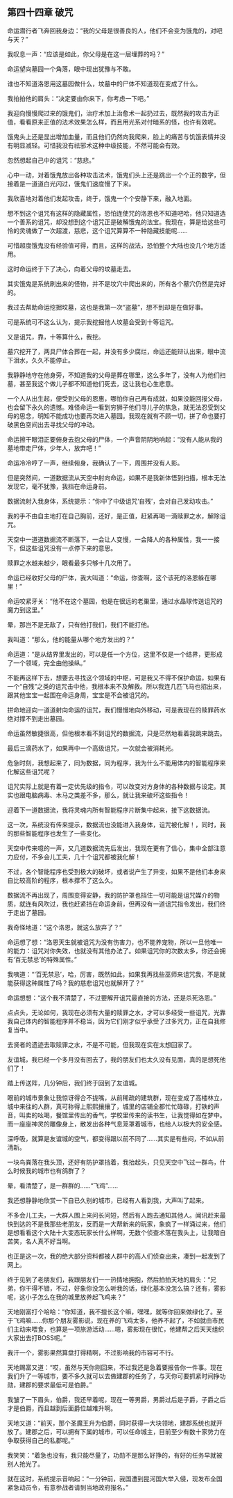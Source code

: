 ## 第四十四章 破咒

命运潜行者飞奔回我身边：“我的父母是很善良的人，他们不会变为饿鬼的，对吧与天？”

我叹息一声：“应该是如此，你父母是在这一层埋葬的吗？”

命运望向墓园一个角落，眼中现出犹豫与不敢。

谁也不知道洛恩用这墓园做什么，坟墓中的尸体不知道现在变成了什么。

我拍拍他的肩头：“决定要由你来下，你考虑一下吧。”

我迎向慢慢爬过来的饿鬼们，治疗术加上治愈术一起扔过去，既然我的攻击为正值，看看原来正值的法术效果怎么样，而且用光系对付暗系的怪，也许有效呢。

饿鬼头上还是显出增加血量，而且他们仍然向我爬来，脸上的痛苦与饥饿表情并没有明显减轻。可惜我没有祛邪术这种中级技能，不然可能会有效。

忽然想起自己中的诅咒：“慈悲。”

心中一动，对着饿鬼放出各种攻击法术，饿鬼们头上还是跳出一个个正的数字，但接着是一道道白光闪过，饿鬼们速度慢了下来。

我欣喜地对着他们发起攻击，终于，饿鬼一个个安静下来，融入地面。

想不到这个诅咒有这样的隐藏属性，恐怕连使咒的洛恩也不知道吧哈，他只知道选一个善系的诅咒，却没想到这个诅咒正是破解饿鬼的法宝。我现在，算是给这些可怜的灵魂做了一次超渡，慈悲，这个诅咒算算不一种隐藏技能呢……

可惜超度饿鬼没有经验值可得，而且，这样的战法，恐怕整个大陆也没几个地方适用。

这时命运终于下了决心，向着父母的坟墓走去。

其实饿鬼是系统刷出来的怪物，并不是坟穴中爬出来的，所有各个墓穴仍然是完好的。

我过去帮助命运挖掘坟墓，这也是我第一次“盗墓”，想不到却是在做好事。

可是系统可不这么认为，提示我挖掘他人坟墓会受到十等诅咒。

又是诅咒，靠，十等算什么，我挖。

墓穴挖开了，两具尸体合葬在一起，并没有多少腐烂，命运还能辩认出来，眼中流下泪水，久久不能停止。

我静静地守在他身旁，不知道我的父母是葬在哪里，这么多年了，没有人为他们扫墓，甚至我这个做儿子都不知道他们死去，这让我也心生悲意。

一个人从出生起，便受到父母的恩惠，哪怕你自己再有成就，如果没能回报父母，也会留下永久的遗憾。难怪命运一看到穷狮子他们寻儿子的焦急，就无法忍受到父母的思念，明知不能成功也要再次进入墓园。我现在就有不顾一切，拼了命也要打破黑色空间出去寻找父母的冲动。

命运擦干眼泪正要俯身去抱父母的尸体，一个声音阴阴地响起：“没有人能从我的墓地带走尸体，少年人，放弃吧！”

命运冷冷哼了一声，继续俯身，我确认了一下，周围并没有人影。

但是突然间，一道数据流从天空中射向命运，如果不是我新体悟到扫描，根本无法发现它，毫不犹豫，我挡在命运身前。

数据流射入我身体，系统提示：“你中了中级诅咒‘自残’，会对自己发动攻击。”

我的手不由自主地打在自己胸前，还好，是正值，赶紧再喝一滴赎罪之水，解除诅咒。

天空中一道道数据流不断落下，一会让人变慢，一会降人的各种属性，我一一接下，但这些诅咒没有一点停下来的意思。

赎罪之水越来越少，眼看最多只够十几次用了。

命运已经收好父母的尸体，我大叫道：“命运，你查啊，这个该死的洛恩躲在哪里！”

命运咬紧牙关：“他不在这个墓园，他是在很远的老巢里，通过水晶球传送诅咒的魔力到这里。”

晕，那岂不是无敌了，只有他打我们，我们不能打他。

我叫道：“那么，他的能量从哪个地方发出的？”

命运道：“是从结界里发出的，可以是任一个方位，这里不仅是一个结界，更形成了一个领域，完全由他操纵。”

不能再这样下去，想要去寻找这个领域的中枢，可是我又不得不保护命运，如果有一个“自残”之类的诅咒击中他，我根本来不及解救。所以我连几匹飞马也招出来，跟其他宝宝一起围在命运身周，宝宝是不会被诅咒的。

拼命地迎向一道道射向命运的诅咒，我们慢慢地向外移动，可是我现在的赎罪药水绝对撑不到走出墓园。

命运虽然敏捷很高，但他根本看不到诅咒的数据流，只是茫然地看着我跳来跳去。

最后三滴药水了，如果再中一个高级诅咒，一次就会被消耗光。

危急时刻，我想起来了，同为数据，同为程序，我为什么不能用体内的智能程序来化解这些诅咒呢？

诅咒实际上就是有着一定优先级的指令，可以改变对方身体的各种数据与设定。其实也跟电脑病毒、木马之类差不多，那么，就让我来破坏这些指令！

迎着下一道数据流，我将灵魂内所有智能程序片断集中起来，接下这数据流。

这一次，系统没有传来提示，数据流也没能进入我身体，诅咒被化解！，同时，我的那些智能程序也发生了一些变化。

天空中传来噫的一声，又几道数据流先后发出，我现在更有了信心，集中全部注意力应付，不多会儿工夫，几十个诅咒都被我化解！

不过，各个智能程序也受到极大的破坏，或者说产生了异变，如果不是他们本身来自比较高阶的程序，根本撑不了这么久。

数据流不再出现了，周围变得安静，我的防护罩也挡住一切可能是诅咒媒介的物质，就连有风吹过，我也赶紧挡在命运身前，但再没有一道诅咒指令发出，我们终于走出了墓园。

我奇怪地道：“这个洛恩，就这么放弃了？”

命运想了想：“洛恩天生就被诅咒为没有伤害力，也不能养宠物，所以一旦他唯一的能力：诅咒对你失效，也就没有其他办法了。如果诅咒你的次数太多，你还会拥有‘百无禁忌’的特殊属性。”

我咦道：“‘百无禁忌’，哈，厉害，既然如此，如果我再找些巫师来诅咒我，不是就能获得这种属性了吗？我的慈悲诅咒也就解开了？”

命运想想：“这个我不清楚了，不过要解开诅咒最直接的方法，还是杀死洛恩。”

点点头，无论如何，我现在必须有大量的赎罪之水，才可以多经受一些诅咒，光靠我自己体内的智能程序并不稳当，因为它们刚才似乎承受了过多咒力，正在自我修复当中。

去贤者的遗迹去取赎罪之水，不是不可能，但我现在实在太想回家了。

友谊城，我已经一个多月没有回去了，我的朋友们也太久没有见面，真的是想死他们了！

踏上传送阵，几分钟后，我们终于回到了友谊城。

眼前的城市景象让我惊讶得合不拢嘴，从前稀疏的建筑群，现在变成了高楼林立，城中来往的人群，真可称得上熙熙攘攘了，城里的店铺全都忙忙碌碌，打铁的声音，叫卖的吆喝，餐馆里传出的香气，学校里传来的读书生，让我觉得如在梦中。而一座座神灵的雕像身上，散发出各种气息笼罩着城市，也给人以极大的安全感。

深呼吸，就算是友谊城的空气，都变得跟以前不同了……其实是有些闷，不如从前清新。

一块鸟粪落在我头顶，还好有防护罩挡着，我抬起头，只见天空中飞过一群鸟，什么时候我的城市也有鸽群了？

晕，看清楚了，是一群群的……“飞鸡”……

我还想静静地欣赏一下自已久别的城市，已经有人看到我，大声叫了起来。

不多会儿工夫，一大群人围上来问长问短，然后有人跑去通知其他人。闻讯赶来最快到达的不是我那些老朋友，反而是一大帮新来的玩家，象疯了一样涌过来，他们是想看看这个大陆十大变态玩家长什么样啊，无数个侦查术落在我头上，让我暗自苦笑，名人真不好当啊。

也正是这一次，我的绝大部分资料都被人群中的高人们侦查出来，凑到一起发到了网上。

终于见到了老朋友们，我跟朋友们一一热情地拥抱，然后拍拍天地的肩头：“兄弟，你干得不错，不过，好象你没怎么听我的话，绿化基本没怎么搞？还有，雾影呢，这小子怎么在我的城里放养起飞鸡来？”

天地刚富打个哈哈：“你知道，我不擅长这个嘛，嘿嘿，就等你回来做绿化了。至于飞鸡嘛……你那个朋友雾影说，现在养的飞鸡太多，他养不起了，不如就由市民们主动来喂食，也算是一项旅游活动……嗯，雾影现在很忙，他建帮之后天天组织大家出去打BOSS呢。”

我汗一个，雾影果然算盘打得精啊，不过影响我的市容可不行。

天地赐富又道：“哎，虽然与天你刚回来，不过我还是急着要报告你一件事。现在我们升了一等城市，要不多久就可以去做建郡的任务了，与天你可要抓紧时间挣功勋，建郡的要求最低可是伯爵。”

我皱了一下眉头，伯爵，我还早着呢，现在一等男爵，男爵过后是子爵，子爵之后才是伯爵，而且越到后面爵位越难升啊。

天地又道：“前天，那个圣魔王升为伯爵，同时获得一大块领地，建郡系统也就开放了。建郡之后，可以拥有下属的城市，可以任命城主，目前至少有数十家势力在争取获得自己的私郡呢。”

我笑笑：“着急也没有，我只能尽量了，功勋不是那么好挣的，有好的任务早就被别人抢光了。

就在这时，系统提示音响起：“一分钟前，我国遭到昆河国大举入侵，现发布全国紧急动员令，有意参战者请到当地政府报名。”

